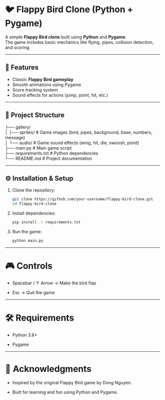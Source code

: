 # 🐦 Flappy Bird Clone (Python + Pygame)

A simple **Flappy Bird clone** built using **Python** and **Pygame**.  
The game includes basic mechanics like flying, pipes, collision detection, and scoring.  

---

## 🚀 Features
- Classic **Flappy Bird gameplay**
- Smooth animations using Pygame
- Score tracking system
- Sound effects for actions (jump, point, hit, etc.)

---

## 📂 Project Structure
├── gallery/<br/>
│ ├── sprites/ # Game images (bird, pipes, background, base, numbers, message)<br/>
│ └── audio/ # Game sound effects (wing, hit, die, swoosh, point)<br/>
├── main.py # Main game script<br/>
├── requirements.txt # Python dependencies<br/>
└── README.md # Project documentation<br/>

---

## ⚙️ Installation & Setup

1. Clone the repository:
   ```bash
   git clone https://github.com/your-username/flappy-bird-clone.git
   cd flappy-bird-clone
   ```

2. Install dependencies:

   ```bash
   pip install -r requirements.txt
   ```

3. Run the game:

   ```bash
   python main.py
   ```

---

# 🎮 Controls
- Spacebar / ↑ Arrow → Make the bird flap

- Esc → Quit the game

---

# 🛠 Requirements
- Python 3.8+

- Pygame

---

# 🙌 Acknowledgments
- Inspired by the original Flappy Bird game by Dong Nguyen.

- Built for learning and fun using Python and Pygame.
